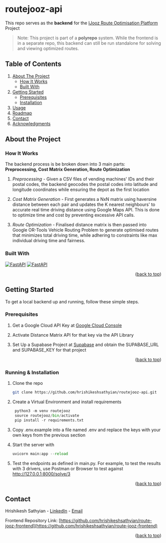 <a id="readme-top"></a>
# routejooz-api
This repo serves as the **backend** for the [IJooz Route Optimisation Platform](https://google.com) Project


> Note: This project is part of a **polyrepo** system. While the frontend is in a separate repo, this backend can still be run standalone for solving and viewing optimized routes.

## Table of Contents 
<ol>
    <li>
        <a href="#about-the-project">About The Project</a>
        <ul>
        <li><a href="#built-with">How It Works</a></li>
        <li><a href="#built-with">Built With</a></li>
        </ul>
    </li>
    <li>
        <a href="#getting-started">Getting Started</a>
        <ul>
        <li><a href="#prerequisites">Prerequisites</a></li>
        <li><a href="#installation">Installation</a></li>
        </ul>
    </li>
    <li><a href="#usage">Usage</a></li>
    <li><a href="#roadmap">Roadmap</a></li>
    <li><a href="#contact">Contact</a></li>
    <li><a href="#acknowledgments">Acknowledgments</a></li>
</ol>


## About the Project

### How It Works
The backend process is be broken down into 3 main parts: <br>**Preprocessing, Cost Matrix Generation, Route Optimization**

1. *Preprocessing* - Given a CSV files of vending machines' IDs and their postal codes, the backend geocodes the postal codes into latitude and longitude coordinates while ensuring the depot as the first location 

2. *Cost Matrix Generation* - First generates a NxN matrix using haversine distance between each pair and updates the K nearest neighbours' to accurate real time driving distance using Google Maps API. This is done to optimize time and cost by preventing excessive API calls.

3. *Route Optimization* - Finalised distance matrix is then passed into Google OR-Tools Vehicle Routing Problem to generate optimised routes that minimizes total driving time, while adhering to constraints like max individual driving time and fairness.


### Built With
[![FastAPI](https://img.shields.io/badge/fastapi-109989?style=for-the-badge&logo=FASTAPI&logoColor=white)](Fast-url)
[![FastAPI](https://img.shields.io/badge/Google_Cloud-4285F4?style=for-the-badge&logo=google-cloud&logoColor=white)](Google-Cloud)

<p align="right">(<a href="#readme-top">back to top</a>)</p>

## Getting Started
To get a local backend up and running, follow these simple steps.

### Prerequisites 

1. Get a Google Cloud API Key at [Google Cloud Console](https://console.cloud.google.com/)

2. Activate Distance Matrix API for that key via the API Library

3. Set Up a Supabase Project at [Supabase](https://supabase.com/) and obtain the SUPABASE_URL and SUPABASE_KEY for that project
<p align="right">(<a href="#readme-top">back to top</a>)</p>

###  Running & Installation 

1. Clone the repo
   ```sh
   git clone https://github.com/hrishikeshsathyian/routejooz-api.git
   ```
3. Create a Virtual Environment and install requirements
   ```python
    python3 -m venv routejooz
    source routejooz/bin/activate
    pip install -r requirements.txt
   ```
4. Copy .env.example into a file named .env and replace the keys with your own keys from the previous section
   
5. Start the server with 
    ```python
    uvicorn main:app --reload
   ```
6. Test the endpoints as defined in main.py. For example, to test the results with 3 drivers, use Postman or Browser to test against 
http://127.0.0.1:8000/solve/3
   

<p align="right">(<a href="#readme-top">back to top</a>)</p>

## Contact

Hrishikesh Sathyian - [LinkedIn](https://www.linkedin.com/in/hrishikesh-sathyian/) - [Email](hrishikeshsathyian2002@gmail.com)

Frontend Repository Link: [https://github.com/hrishikeshsathyian/route-jooz-frontend](https://github.com/hrishikeshsathyian/route-jooz-frontend)

<p align="right">(<a href="#readme-top">back to top</a>)</p>